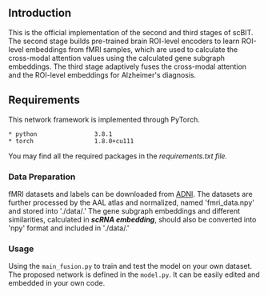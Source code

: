 ## Introduction
This is the official implementation of the second and third stages of scBIT. 
The second stage builds pre-trained brain ROI-level encoders to learn ROI-level embeddings from fMRI samples, which are used to calculate the cross-modal attention values using the calculated gene subgraph embeddings. 
The third stage adaptively fuses the cross-modal attention and the ROI-level embeddings for Alzheimer's diagnosis.

## Requirements

This network framework is implemented through PyTorch.

```
* python                3.8.1
* torch                 1.8.0+cu111
```
You may find all the required packages in the *requirements.txt file.*

### Data Preparation
fMRI datasets and labels can be downloaded from [ADNI](https://adni.loni.usc.edu/). The datasets are further processed by the AAL atlas and normalized, named 'fmri_data.npy' and stored into './data/.' The gene subgraph embeddings and different similarities, calculated in **_scRNA embedding_**, should also be converted into 'npy' format and included in './data/.'

### Usage
Using the ```main_fusion.py``` to train and test the model on your own dataset. The proposed network is defined in the ```model.py```. It can be easily edited and embedded in your own code.


